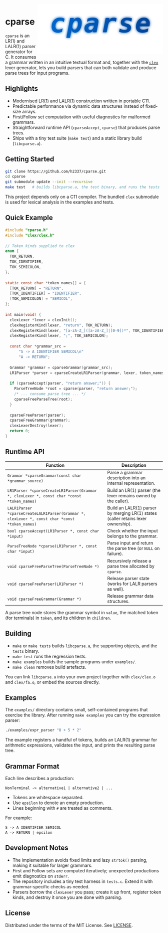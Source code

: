 <img align="right" src="https://raw.githubusercontent.com/h2337/cparse/refs/heads/master/logo.svg">

# cparse

`cparse` is an LR(1) and LALR(1) parser generator for C. It consumes a grammar written in an intuitive textual format and, together with the [`clex`](./clex) lexer generator, lets you build parsers that can both validate and produce parse trees for input programs.

## Highlights

- Modernised LR(1) and LALR(1) construction written in portable C11.
- Predictable performance via dynamic data structures instead of fixed-size arrays.
- First/Follow set computation with useful diagnostics for malformed grammars.
- Straightforward runtime API (`cparseAccept`, `cparse`) that produces parse trees.
- Ships with a tiny test suite (`make test`) and a static library build (`libcparse.a`).

## Getting Started

```bash
git clone https://github.com/h2337/cparse.git
cd cparse
git submodule update --init --recursive
make test   # builds libcparse.a, the test binary, and runs the tests
```

This project depends only on a C11 compiler. The bundled `clex` submodule is used for lexical analysis in the examples and tests.

## Quick Example

```c
#include "cparse.h"
#include "clex/clex.h"

// Token kinds supplied to clex
enum {
  TOK_RETURN,
  TOK_IDENTIFIER,
  TOK_SEMICOLON,
};

static const char *token_names[] = {
  [TOK_RETURN] = "RETURN",
  [TOK_IDENTIFIER] = "IDENTIFIER",
  [TOK_SEMICOLON] = "SEMICOL",
};

int main(void) {
  clexLexer *lexer = clexInit();
  clexRegisterKind(lexer, "return", TOK_RETURN);
  clexRegisterKind(lexer, "[a-zA-Z_]([a-zA-Z_]|[0-9])*", TOK_IDENTIFIER);
  clexRegisterKind(lexer, ";", TOK_SEMICOLON);

  const char *grammar_src =
      "S -> A IDENTIFIER SEMICOL\n"
      "A -> RETURN";

  Grammar *grammar = cparseGrammar(grammar_src);
  LR1Parser *parser = cparseCreateLR1Parser(grammar, lexer, token_names);

  if (cparseAccept(parser, "return answer;")) {
    ParseTreeNode *root = cparse(parser, "return answer;");
    /* ... consume parse tree ... */
    cparseFreeParseTree(root);
  }

  cparseFreeParser(parser);
  cparseFreeGrammar(grammar);
  clexLexerDestroy(lexer);
  return 0;
}
```

## Runtime API

| Function | Description |
|----------|-------------|
| `Grammar *cparseGrammar(const char *grammar_source)` | Parse a grammar description into an internal representation. |
| `LR1Parser *cparseCreateLR1Parser(Grammar *, clexLexer *, const char *const *token_names)` | Build an LR(1) parser (the lexer remains owned by the caller). |
| `LALR1Parser *cparseCreateLALR1Parser(Grammar *, clexLexer *, const char *const *token_names)` | Build an LALR(1) parser by merging LR(1) states (caller retains lexer ownership). |
| `bool cparseAccept(LR1Parser *, const char *input)` | Check whether the input belongs to the grammar. |
| `ParseTreeNode *cparse(LR1Parser *, const char *input)` | Parse input and return the parse tree (or `NULL` on failure). |
| `void cparseFreeParseTree(ParseTreeNode *)` | Recursively release a parse tree allocated by `cparse`. |
| `void cparseFreeParser(LR1Parser *)` | Release parser state (works for LALR parsers as well). |
| `void cparseFreeGrammar(Grammar *)` | Release grammar data structures. |

A parse tree node stores the grammar symbol in `value`, the matched token (for terminals) in `token`, and its children in `children`.

## Building

- `make` or `make tests` builds `libcparse.a`, the supporting objects, and the `tests` binary.
- `make test` runs the regression tests.
- `make examples` builds the sample programs under `examples/`.
- `make clean` removes build artefacts.

You can link `libcparse.a` into your own project together with `clex/clex.o` and `clex/fa.o`, or embed the sources directly.

## Examples

The `examples/` directory contains small, self-contained programs that exercise the library. After running `make examples` you can try the expression parser:

```bash
./examples/expr_parser "8 + 5 * 2"
```

The example registers a handful of tokens, builds an LALR(1) grammar for arithmetic expressions, validates the input, and prints the resulting parse tree.

## Grammar Format

Each line describes a production:

```
NonTerminal -> alternative1 | alternative2 | ...
```

- Tokens are whitespace separated.
- Use `epsilon` to denote an empty production.
- Lines beginning with `#` are treated as comments.

For example:

```
S -> A IDENTIFIER SEMICOL
A -> RETURN | epsilon
```

## Development Notes

- The implementation avoids fixed limits and lazy `strtok()` parsing, making it suitable for larger grammars.
- First and Follow sets are computed iteratively; unexpected productions emit diagnostics on `stderr`.
- The repository includes a tiny test harness in `tests.c`. Extend it with grammar-specific checks as needed.
- Parsers borrow the `clexLexer` you pass; create it up front, register token kinds, and destroy it once you are done with parsing.

## License

Distributed under the terms of the MIT License. See [LICENSE](./LICENSE).
